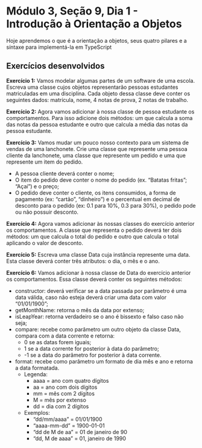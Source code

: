 # Módulo 3, Seção 9, Dia 1 - Introdução à Orientação a Objetos

Hoje aprendemos o que é a orientação a objetos, seus quatro pilares e a síntaxe para implementá-la em TypeScript

## Exercícios desenvolvidos

<p>
<strong>Exercício 1:</strong> Vamos modelar algumas partes de um software de uma escola. Escreva uma classe cujos objetos representarão pessoas estudantes matriculadas em uma disciplina. Cada objeto dessa classe deve conter os seguintes dados: matrícula, nome, 4 notas de prova, 2 notas de trabalho.</p>

<p>
<strong>Exercício 2:</strong> Agora vamos adicionar à nossa classe de pessoa estudante os comportamentos. Para isso adicione dois métodos: um que calcula a soma das notas da pessoa estudante e outro que calcula a média das notas da pessoa estudante.</p>

<p>
<strong>Exercício 3:</strong> Vamos mudar um pouco nosso contexto para um sistema de vendas de uma lanchonete. Crie uma classe que represente uma pessoa cliente da lanchonete, uma classe que represente um pedido e uma que represente um item do pedido.</p>
<ul>
  <li>
A pessoa cliente deverá conter o nome;  </li>
  <li>
O item do pedido deve conter o nome do pedido (ex. “Batatas fritas”; “Açaí”) e o preço;  </li>
  <li>
O pedido deve conter o cliente, os itens consumidos, a forma de pagamento (ex: “cartão”, “dinheiro”) e o percentual em decimal de desconto para o pedido (ex: 0.1 para 10%, 0.3 para 30%), o pedido pode ou não possuir desconto.  </li>
</ul>
<p>
<strong>Exercício 4:</strong> Agora vamos adicionar às nossas classes do exercício anterior os comportamentos. A classe que representa o pedido deverá ter dois métodos: um que calcula o total do pedido e outro que calcula o total aplicando o valor de desconto.</p>

<p>
<strong>Exercício 5:</strong> Escreva uma classe Data cuja instância represente uma data. Esta classe deverá conter três atributos: o dia, o mês e o ano.</p>
<p>
<strong>Exercício 6:</strong> Vamos adicionar à nossa classe de Data do exercício anterior os comportamentos. Essa classe deverá conter os seguintes métodos:</p>
<ul>
  <li>
constructor: deverá verificar se a data passada por parâmetro é uma data válida, caso não esteja deverá criar uma data com valor “01/01/1900”;  </li>
  <li>
getMonthName: retorna o mês da data por extenso;  </li>
  <li>
isLeapYear: retorna verdadeiro se o ano é bissexto e falso caso não seja;  </li>
  <li>
compare: recebe como parâmetro um outro objeto da classe Data, compara com a data corrente e retorna:    <ul>
      <li>
0 se as datas forem iguais;      </li>
      <li>
1 se a data corrente for posterior à data do parâmetro;      </li>
      <li>
-1 se a data do parâmetro for posterior à data corrente.      </li>
    </ul>
  </li>
  <li>
format: recebe como parâmetro um formato de dia mês e ano e retorna a data formatada.    <ul>
      <li>
Legenda:        <ul>
          <li>
aaaa = ano com quatro dígitos          </li>
          <li>
aa = ano com dois dígitos          </li>
          <li>
mm = mês com 2 dígitos          </li>
          <li>
M = mês por extenso          </li>
          <li>
dd = dia com 2 dígitos          </li>
        </ul>
      </li>
      <li>
Exemplos:        <ul>
          <li>
“dd/mm/aaaa” = 01/01/1900          </li>
          <li>
“aaaa-mm-dd” = 1900-01-01          </li>
          <li>
“dd de M de aa” = 01 de janeiro de 90          </li>
          <li>
“dd, M de aaaa” = 01, janeiro de 1990          </li>
        </ul>
      </li>
    </ul>
  </li>
</ul>
